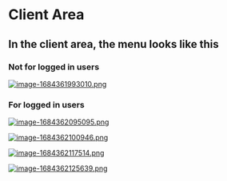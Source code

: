 # Client Area

## In the client area, the menu looks like this

### Not for logged in users

[![image-1684361993010.png](https://doc.puq.info/uploads/images/gallery/2023-05/scaled-1680-/image-1684361993010.png)](https://doc.puq.info/uploads/images/gallery/2023-05/image-1684361993010.png)



### For logged in users

[![image-1684362095095.png](https://doc.puq.info/uploads/images/gallery/2023-05/scaled-1680-/image-1684362095095.png)](https://doc.puq.info/uploads/images/gallery/2023-05/image-1684362095095.png)

[![image-1684362100946.png](https://doc.puq.info/uploads/images/gallery/2023-05/scaled-1680-/image-1684362100946.png)](https://doc.puq.info/uploads/images/gallery/2023-05/image-1684362100946.png)

[![image-1684362117514.png](https://doc.puq.info/uploads/images/gallery/2023-05/scaled-1680-/image-1684362117514.png)](https://doc.puq.info/uploads/images/gallery/2023-05/image-1684362117514.png)

[![image-1684362125639.png](https://doc.puq.info/uploads/images/gallery/2023-05/scaled-1680-/image-1684362125639.png)](https://doc.puq.info/uploads/images/gallery/2023-05/image-1684362125639.png)
